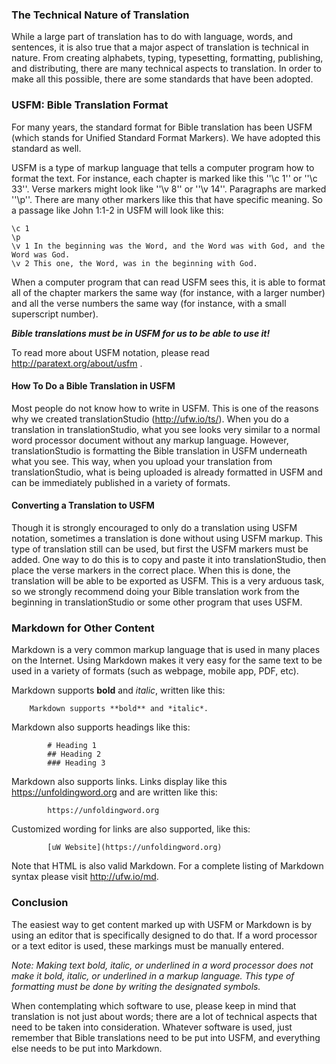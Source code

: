 
### The Technical Nature of Translation

While a large part of translation has to do with language, words, and sentences, it is also true that a major aspect of translation is technical in nature. From creating alphabets, typing, typesetting, formatting, publishing, and distributing, there are many technical aspects to translation. In order to make all this possible, there are some standards that have been adopted. 

### USFM: Bible Translation Format

For many years, the standard format for Bible translation has been USFM (which stands for Unified Standard Format Markers). We have adopted this standard as well. 

USFM is a type of markup language that tells a computer program how to format the text. For instance, each chapter is marked like this ''\c 1'' or ''\c 33''. Verse markers might look like ''\v 8'' or ''\v 14''. Paragraphs are marked ''\p''. There are many other markers like this that have specific meaning. So a passage like John 1:1-2 in USFM will look like this: 

    \c 1
    \p
    \v 1 In the beginning was the Word, and the Word was with God, and the Word was God.
    \v 2 This one, the Word, was in the beginning with God.

When a computer program that can read USFM sees this, it is able to format all of the chapter markers the same way (for instance, with a larger number) and all the verse numbers the same way (for instance, with a small superscript number). 

***Bible translations must be in USFM for us to be able to use it!***

To read more about USFM notation, please read http://paratext.org/about/usfm .

#### How To Do a Bible Translation in USFM

Most people do not know how to write in USFM. This is one of the reasons why we created translationStudio (http://ufw.io/ts/). When you do a translation in translationStudio, what you see looks very similar to a normal word processor document without any markup language. However, translationStudio is formatting the Bible translation in USFM underneath what you see. This way, when you upload your translation from translationStudio, what is being uploaded is already formatted in USFM and can be immediately published in a variety of formats.

#### Converting a Translation to USFM

Though it is strongly encouraged to only do a translation using USFM notation, sometimes a translation is done without using USFM markup. This type of translation still can be used, but first the USFM markers must be added. One way to do this is to copy and paste it into translationStudio, then place the verse markers in the correct place. When this is done, the translation will be able to be exported as USFM. This is a very arduous task, so we strongly recommend doing your Bible translation work from the beginning in translationStudio or some other program that uses USFM. 


### Markdown for Other Content

Markdown is a very common markup language that is used in many places on the Internet.  Using Markdown makes it very easy for the same text to be used in a variety of formats (such as webpage, mobile app, PDF, etc).

Markdown supports **bold** and *italic*, written like this:

        Markdown supports **bold** and *italic*.

Markdown also supports headings like this:

            # Heading 1
            ## Heading 2
            ### Heading 3

Markdown also supports links. Links display like this https://unfoldingword.org and are written like this:

            https://unfoldingword.org

Customized wording for links are also supported, like this:

            [uW Website](https://unfoldingword.org)

Note that HTML is also valid Markdown.  For a complete listing of Markdown syntax please visit http://ufw.io/md.

### Conclusion

The easiest way to get content marked up with USFM or Markdown is by using an editor that is specifically designed to do that. If a word processor or a text editor is used, these markings must be manually entered. 

*Note: Making text bold, italic, or underlined in a word processor does not make it bold, italic, or underlined in a markup language. This type of formatting must be done by writing the designated symbols.*

When contemplating which software to use, please keep in mind that translation is not just about words; there are a lot of technical aspects that need to be taken into consideration. Whatever software is used, just remember that Bible translations need to be put into USFM, and everything else needs to be put into Markdown.